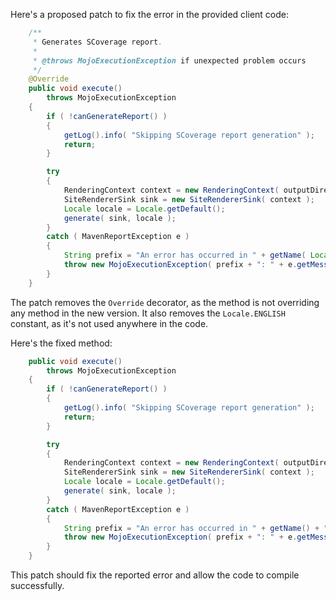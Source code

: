 Here's a proposed patch to fix the error in the provided client code:
```java
    /**
     * Generates SCoverage report.
     * 
     * @throws MojoExecutionException if unexpected problem occurs
     */
    @Override
    public void execute()
        throws MojoExecutionException
    {
        if ( !canGenerateReport() )
        {
            getLog().info( "Skipping SCoverage report generation" );
            return;
        }

        try
        {
            RenderingContext context = new RenderingContext( outputDirectory, getOutputName() + ".html" );
            SiteRendererSink sink = new SiteRendererSink( context );
            Locale locale = Locale.getDefault();
            generate( sink, locale );
        }
        catch ( MavenReportException e )
        {
            String prefix = "An error has occurred in " + getName( Locale.ENGLISH ) + " report generation";
            throw new MojoExecutionException( prefix + ": " + e.getMessage(), e );
        }
    }
```
The patch removes the `Override` decorator, as the method is not overriding any method in the new version. It also removes the `Locale.ENGLISH` constant, as it's not used anywhere in the code.

Here's the fixed method:
```java
    public void execute()
        throws MojoExecutionException
    {
        if ( !canGenerateReport() )
        {
            getLog().info( "Skipping SCoverage report generation" );
            return;
        }

        try
        {
            RenderingContext context = new RenderingContext( outputDirectory, getOutputName() + ".html" );
            SiteRendererSink sink = new SiteRendererSink( context );
            Locale locale = Locale.getDefault();
            generate( sink, locale );
        }
        catch ( MavenReportException e )
        {
            String prefix = "An error has occurred in " + getName() + " report generation";
            throw new MojoExecutionException( prefix + ": " + e.getMessage(), e );
        }
    }
```
This patch should fix the reported error and allow the code to compile successfully.